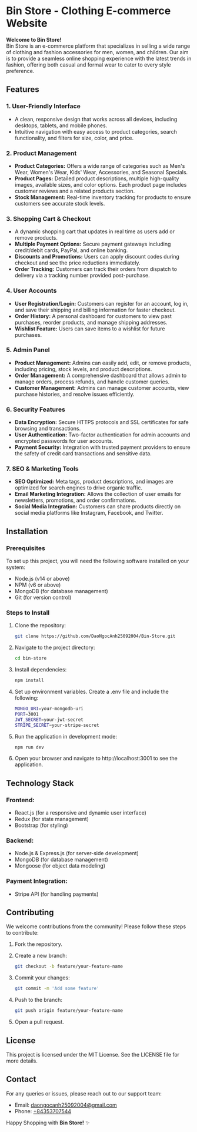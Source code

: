# Bin Store - Clothing E-commerce Website

**Welcome to Bin Store!**  
Bin Store is an e-commerce platform that specializes in selling a wide range of clothing and fashion accessories for men, women, and children. Our aim is to provide a seamless online shopping experience with the latest trends in fashion, offering both casual and formal wear to cater to every style preference.

## Features

### 1. User-Friendly Interface

- A clean, responsive design that works across all devices, including desktops, tablets, and mobile phones.
- Intuitive navigation with easy access to product categories, search functionality, and filters for size, color, and price.

### 2. Product Management

- **Product Categories:** Offers a wide range of categories such as Men's Wear, Women's Wear, Kids' Wear, Accessories, and Seasonal Specials.
- **Product Pages:** Detailed product descriptions, multiple high-quality images, available sizes, and color options. Each product page includes customer reviews and a related products section.
- **Stock Management:** Real-time inventory tracking for products to ensure customers see accurate stock levels.

### 3. Shopping Cart & Checkout

- A dynamic shopping cart that updates in real time as users add or remove products.
- **Multiple Payment Options:** Secure payment gateways including credit/debit cards, PayPal, and online banking.
- **Discounts and Promotions:** Users can apply discount codes during checkout and see the price reductions immediately.
- **Order Tracking:** Customers can track their orders from dispatch to delivery via a tracking number provided post-purchase.

### 4. User Accounts

- **User Registration/Login:** Customers can register for an account, log in, and save their shipping and billing information for faster checkout.
- **Order History:** A personal dashboard for customers to view past purchases, reorder products, and manage shipping addresses.
- **Wishlist Feature:** Users can save items to a wishlist for future purchases.

### 5. Admin Panel

- **Product Management:** Admins can easily add, edit, or remove products, including pricing, stock levels, and product descriptions.
- **Order Management:** A comprehensive dashboard that allows admin to manage orders, process refunds, and handle customer queries.
- **Customer Management:** Admins can manage customer accounts, view purchase histories, and resolve issues efficiently.

### 6. Security Features

- **Data Encryption:** Secure HTTPS protocols and SSL certificates for safe browsing and transactions.
- **User Authentication:** Two-factor authentication for admin accounts and encrypted passwords for user accounts.
- **Payment Security:** Integration with trusted payment providers to ensure the safety of credit card transactions and sensitive data.

### 7. SEO & Marketing Tools

- **SEO Optimized:** Meta tags, product descriptions, and images are optimized for search engines to drive organic traffic.
- **Email Marketing Integration:** Allows the collection of user emails for newsletters, promotions, and order confirmations.
- **Social Media Integration:** Customers can share products directly on social media platforms like Instagram, Facebook, and Twitter.

## Installation

### Prerequisites

To set up this project, you will need the following software installed on your system:

- Node.js (v14 or above)
- NPM (v6 or above)
- MongoDB (for database management)
- Git (for version control)

### Steps to Install

1. Clone the repository:
   ```bash
   git clone https://github.com/DaoNgocAnh25092004/Bin-Store.git
   ```
2. Navigate to the project directory:
   ```bash
   cd bin-store
   ```
3. Install dependencies:
   ```bash
   npm install
   ```
4. Set up environment variables. Create a .env file and include the following:

   ```bash
   MONGO_URI=your-mongodb-uri
   PORT=3001
   JWT_SECRET=your-jwt-secret
   STRIPE_SECRET=your-stripe-secret
   ```

5. Run the application in development mode:

   ```bash
   npm run dev
   ```

6. Open your browser and navigate to http://localhost:3001 to see the application.

## Technology Stack

### Frontend:

- React.js (for a responsive and dynamic user interface)
- Redux (for state management)
- Bootstrap (for styling)

### Backend:

- Node.js & Express.js (for server-side development)
- MongoDB (for database management)
- Mongoose (for object data modeling)

### Payment Integration:

- Stripe API (for handling payments)

## Contributing

We welcome contributions from the community! Please follow these steps to contribute:

1. Fork the repository.

2. Create a new branch:

   ```bash
   git checkout -b feature/your-feature-name
   ```

3. Commit your changes:

   ```bash
   git commit -m 'Add some feature'
   ```

4. Push to the branch:

   ```bash
   git push origin feature/your-feature-name
   ```

5. Open a pull request.

## License

This project is licensed under the MIT License. See the LICENSE file for more details.

## Contact

For any queries or issues, please reach out to our support team:

- Email: daongocanh25092004@gmail.com
- Phone: [+84353707544](tel:+84353707544)

Happy Shopping with **Bin Store!** ✨
